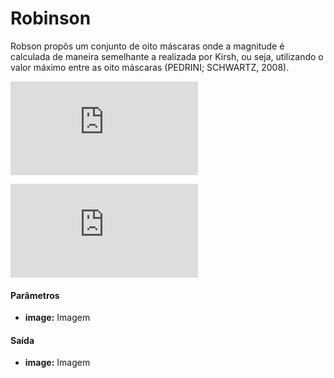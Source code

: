# Robinson

Robson propôs um conjunto de oito máscaras onde a magnitude é calculada de
maneira semelhante a realizada por Kirsh, ou seja, utilizando o valor máximo entre as
oito máscaras (PEDRINI; SCHWARTZ, 2008).

![equation](http://latex.codecogs.com/gif.latex?%5Cbegin%7Bbmatrix%7D%201%20%26%200%20%26%20-1%20%5C%5C%202%20%26%200%20%26%20-2%20%5C%5C%201%20%26%200%20%26%20-1%20%5C%5C%20%5Cend%7Bbmatrix%7D%20%5Cbegin%7Bbmatrix%7D%200%20%26%20-1%20%26%20-2%20%5C%5C%201%20%26%200%20%26%20-1%20%5C%5C%202%20%26%201%20%26%200%20%5C%5C%20%5Cend%7Bbmatrix%7D%20%5Cbegin%7Bbmatrix%7D%20-1%20%26%20-2%20%26%20-1%20%5C%5C%200%20%26%200%20%26%200%20%5C%5C%201%20%26%202%20%26%201%20%5C%5C%20%5Cend%7Bbmatrix%7D%20%5Cbegin%7Bbmatrix%7D%20-2%20%26%20-1%20%26%200%20%5C%5C%20-1%20%26%200%20%26%201%20%5C%5C%200%20%26%201%20%26%202%20%5C%5C%20%5Cend%7Bbmatrix%7D)  

![equation](http://latex.codecogs.com/gif.latex?%5Cbegin%7Bbmatrix%7D%20-1%20%26%20-0%20%26%201%20%5C%5C%20-2%20%26%200%20%26%202%20%5C%5C%20-1%20%26%200%20%26%201%20%5C%5C%20%5Cend%7Bbmatrix%7D%20%5Cbegin%7Bbmatrix%7D%200%20%26%201%20%26%202%20%5C%5C%20-1%20%26%200%20%26%201%20%5C%5C%20-2%20%26%20-1%20%26%200%20%5C%5C%20%5Cend%7Bbmatrix%7D%20%5Cbegin%7Bbmatrix%7D%201%20%26%202%20%26%201%20%5C%5C%200%20%26%200%20%26%200%20%5C%5C%20-1%20%26%20-2%20%26%20-1%20%5C%5C%20%5Cend%7Bbmatrix%7D%20%5Cbegin%7Bbmatrix%7D%202%20%26%201%20%26%200%20%5C%5C%20-1%20%26%200%20%26%20-1%20%5C%5C%20-0%20%26%20-1%20%26%20-2%20%5C%5C%20%5Cend%7Bbmatrix%7D)  

#### Parâmetros
* __image:__ Imagem

#### Saída
* __image:__ Imagem
